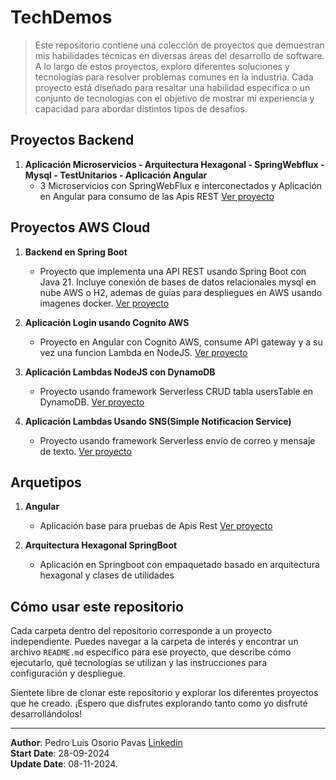 # TechDemos

> Este repositorio contiene una colección de proyectos que demuestran mis habilidades técnicas en diversas áreas del desarrollo de software. A lo largo de estos proyectos, exploro diferentes soluciones y tecnologías para resolver problemas comunes en la industria. Cada proyecto está diseñado para resaltar una habilidad específica o un conjunto de tecnologías con el objetivo de mostrar mi experiencia y capacidad para abordar distintos tipos de desafíos.

## Proyectos Backend

1. **Aplicación Microservicios - Arquitectura Hexagonal - SpringWebflux - Mysql - TestUnitarios - Aplicación Angular**
   - 3 Microservicios con SpringWebFlux e interconectados y Aplicación en Angular para consumo de las Apis REST [Ver proyecto](Microservicios-Hexagonal-Webflux/README-HX.md)

## Proyectos AWS Cloud

1. **Backend en Spring Boot**
   - Proyecto que implementa una API REST usando Spring Boot con Java 21. Incluye conexión de bases de datos relacionales mysql en nube AWS o H2, ademas de guías para despliegues en AWS usando imagenes docker. [Ver proyecto](demoserviciosrest/back-api-simple/README.md)
   
2. **Aplicación Login usando Cognito AWS**
   - Proyecto en Angular con Cognito AWS, consume API gateway y a su vez una funcion Lambda en NodeJS. [Ver proyecto](angular-cognito/README.md)

3. **Aplicación Lambdas NodeJS con DynamoDB**
   - Proyecto usando framework Serverless CRUD tabla usersTable en DynamoDB. [Ver proyecto](lambda-crud-user-dynamodb/README.md)

4. **Aplicación Lambdas Usando SNS(Simple Notificacion Service)**
   - Proyecto usando framework Serverless envío de correo y mensaje de texto. [Ver proyecto](lambda-crud-user-dynamodb/aws-lambda-sns/README.md)
   
## Arquetipos

1. **Angular**
	- Aplicación base para pruebas de Apis Rest [Ver proyecto](Arquetipo-Angular/README.md)

2. **Arquitectura Hexagonal SpringBoot**
   - Aplicación en Springboot con empaquetado basado en arquitectura hexagonal y clases de utilidades

## Cómo usar este repositorio

Cada carpeta dentro del repositorio corresponde a un proyecto independiente. Puedes navegar a la carpeta de interés y encontrar un archivo `README.md` específico para ese proyecto, que describe cómo ejecutarlo, qué tecnologías se utilizan y las instrucciones para configuración y despliegue.

Sientete libre de clonar este repositorio y explorar los diferentes proyectos que he creado. ¡Espero que disfrutes explorando tanto como yo disfruté desarrollándolos!

---

**Author**: Pedro Luis Osorio Pavas [Linkedin](www.linkedin.com/in/pedro-luis-osorio-pavas-68b3a7106)  
**Start Date**: 28-09-2024  
**Update Date**: 08-11-2024.

